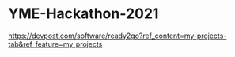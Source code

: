 # YME-Hackathon-2021
https://devpost.com/software/ready2go?ref_content=my-projects-tab&ref_feature=my_projects
